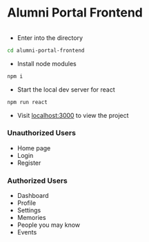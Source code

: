 # Alumni Portal Frontend

```sh
```

-   Enter into the directory

```sh
cd alumni-portal-frontend
```

-   Install node modules

```sh
npm i
```

-   Start the local dev server for react

```sh
npm run react
```

-   Visit [localhost:3000](http://localhost:3000) to view the project


### Unauthorized Users

-   Home page
-   Login
-   Register

### Authorized Users

-   Dashboard
-   Profile
-   Settings
-   Memories
-   People you may know
-   Events






